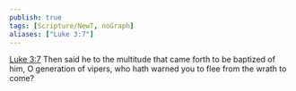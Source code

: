 ```yaml
---
publish: true
tags: [Scripture/NewT, noGraph]
aliases: ["Luke 3:7"]
---
```

[Luke 3:7](https://churchofjesuschrist.org/study/scriptures/nt/luke/3?lang=eng&id=p7#p7) Then said he to the multitude that came forth to be baptized of him, O generation of vipers, who hath warned you to flee from the wrath to come?
